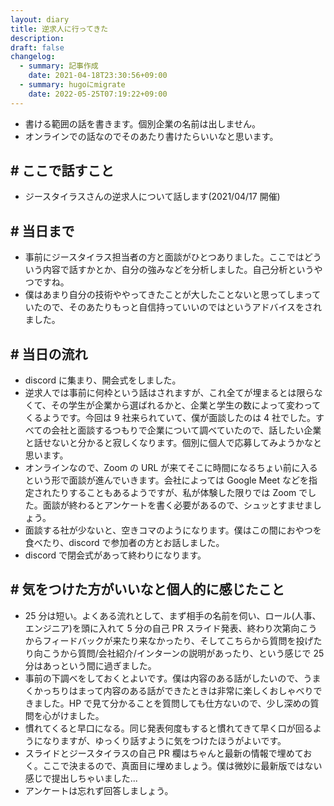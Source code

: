 ```yaml
---
layout: diary
title: 逆求人に行ってきた
description: 
draft: false
changelog:
  - summary: 記事作成
    date: 2021-04-18T23:30:56+09:00
  - summary: hugoにmigrate
    date: 2022-05-25T07:19:22+09:00
---
```


- 書ける範囲の話を書きます。個別企業の名前は出しません。
- オンラインでの話なのでそのあたり書けたらいいなと思います。

## # ここで話すこと

- ジースタイラスさんの逆求人について話します(2021/04/17 開催)

## # 当日まで

- 事前にジースタイラス担当者の方と面談がひとつありました。ここではどういう内容で話すかとか、自分の強みなどを分析しました。自己分析というやつですね。
- 僕はあまり自分の技術ややってきたことが大したことないと思ってしまっていたので、そのあたりもっと自信持っていいのではというアドバイスをされました。

## # 当日の流れ

- discord に集まり、開会式をしました。
- 逆求人では事前に何枠という話はされますが、これ全てが埋まるとは限らなくて、その学生が企業から選ばれるかと、企業と学生の数によって変わってくるようです。今回は 9 社来られていて、僕が面談したのは 4 社でした。すべての会社と面談するつもりで企業について調べていたので、話したい企業と話せないと分かると寂しくなります。個別に個人で応募してみようかなと思います。
- オンラインなので、Zoom の URL が来てそこに時間になるちょい前に入るという形で面談が進んでいきます。会社によっては Google Meet などを指定されたりすることもあるようですが、私が体験した限りでは Zoom でした。面談が終わるとアンケートを書く必要があるので、シュッとすませましょう。
- 面談する社が少ないと、空きコマのようになります。僕はこの間におやつを食べたり、discord で参加者の方とお話しました。
- discord で閉会式があって終わりになります。

## # 気をつけた方がいいなと個人的に感じたこと

- 25 分は短い。よくある流れとして、まず相手の名前を伺い、ロール(人事、エンジニア)を頭に入れて 5 分の自己 PR スライド発表、終わり次第向こうからフィードバックが来たり来なかったり、そしてこちらから質問を投げたり向こうから質問/会社紹介/インターンの説明があったり、という感じで 25 分はあっという間に過ぎました。
- 事前の下調べをしておくとよいです。僕は内容のある話がしたいので、うまくかっちりはまって内容のある話ができたときは非常に楽しくおしゃべりできました。HP で見て分かることを質問しても仕方ないので、少し深めの質問を心がけました。
- 慣れてくると早口になる。同じ発表何度もすると慣れてきて早く口が回るようになりますが、ゆっくり話すように気をつけたほうがよいです。
- スライドとジースタイラスの自己 PR 欄はちゃんと最新の情報で埋めておく。ここで決まるので、真面目に埋めましょう。僕は微妙に最新版ではない感じで提出しちゃいました...
- アンケートは忘れず回答しましょう。